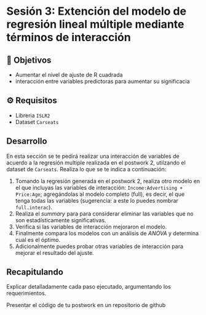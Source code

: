 # Sesión 3: Extención del modelo de regresión lineal múltiple mediante términos de interacción  

## :dart: Objetivos

- Aumentar el nivel de ajuste de R cuadrada
- interacción entre variables predictoras para aumentar su significacia  


## ⚙ Requisitos

+ Libreria `ISLR2`
+ Dataset `Carseats`

## Desarrollo

En esta sección se te pedirá realizar una interacción de variables de acuerdo a la regresión multiple realizada en el postwork 2, utilzando el dataset de `Carseats`. Realiza lo que se te indica a continuación:

1. Tomando la regresión generada en el postwork 2, realiza otro modelo en el que incluyas las variables de interacción: `Income:Advertising + Price:Age`; agregándolas al modelo completo (full), es decir, el que tenga todas las variables (sugerencia: a este lo puedes nombrar `full.interac`).
2. Realiza el _summary_ para para considerar eliminar las variables que no son estadísticamente significativas.
3.  Verifica si las variables de interacción mejoraron el modelo.
4.  Finalmente compara los modelos con un análisis de _ANOVA_ y determina cual es el óptimo.
5.  Adicionalmente puedes probar otras variables de interacción para mejorar el resultado del ajuste. 

## Recapitulando

Explicar detalladamente cada paso ejecutado, argumentando los requerimientos.

Presentar el código de tu postwork en un repositorio de github


